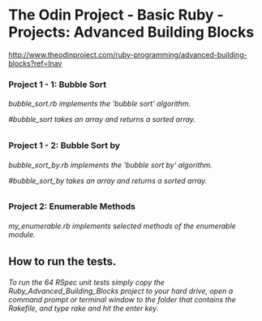 <html>
<head lang="en">
    <meta charset="UTF-8">
    <title></title>
</head>
<body>
<h1>The Odin Project - Basic Ruby - Projects: Advanced Building Blocks</h1>

http://www.theodinproject.com/ruby-programming/advanced-building-blocks?ref=lnav

<h3>Project 1 - 1: Bubble Sort</h3>

<h6>bubble_sort.rb implements the 'bubble sort' algorithm.</br>

#bubble_sort takes an array and returns a sorted array.</h6>

<h3>Project 1 - 2: Bubble Sort by</h3>

<h6>bubble_sort_by.rb implements the 'bubble sort by' algorithm.</br>

#bubble_sort_by takes an array and returns a sorted array.</h6>

<h3>Project 2: Enumerable Methods</h3>

<h6>my_enumerable.rb implements selected methods of the enumerable module.</h6>

<h2>How to run the tests.</h2>

<h6>To run the 64 RSpec unit tests simply copy the Ruby_Advanced_Building_Blocks project 
to your hard drive, open a command prompt or terminal window to the folder that contains 
the Rakefile, and type rake and hit the enter key.</h6>
</body>
</html>
